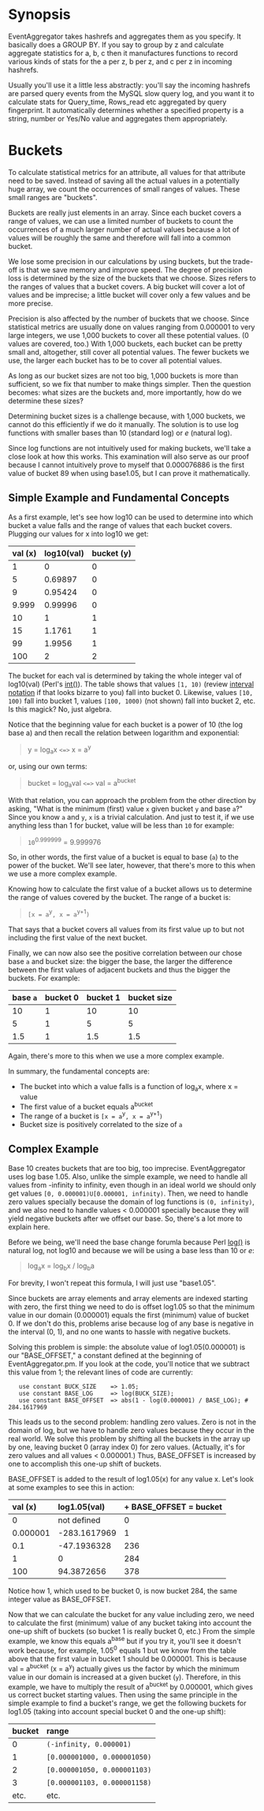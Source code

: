 # Synopsis #

EventAggregator takes hashrefs and aggregates them as you specify. It basically does a GROUP BY. If you say to group by z and calculate aggregate statistics for a, b, c then it manufactures functions to record various kinds of stats for the a per z, b per z, and c per z in incoming hashrefs.

Usually you'll use it a little less abstractly: you'll say the incoming hashrefs are parsed query events from the MySQL slow query log, and you want it to calculate stats for Query\_time, Rows\_read etc aggregated by query fingerprint.  It automatically determines whether a specified property is a string, number or Yes/No value and aggregates them appropriately.

# Buckets #

To calculate statistical metrics for an attribute, all values for that attribute need to be saved. Instead of saving all the actual values in a potentially huge array, we count the occurrences of small ranges of values. These small ranges are "buckets".

Buckets are really just elements in an array. Since each bucket covers a range of values, we can use a limited number of buckets to count the occurrences of a much larger number of actual values because a lot of values will be roughly the same and therefore will fall into a common bucket.

We lose some precision in our calculations by using buckets, but the trade-off is that we save memory and improve speed. The degree of precision loss is determined by the size of the buckets that we choose. Sizes refers to the ranges of values that a bucket covers. A big bucket will cover a lot of values and be imprecise; a little bucket will cover only a few values and be more precise.

Precision is also affected by the number of buckets that we choose. Since statistical metrics are usually done on values ranging from 0.000001 to very large integers, we use 1,000 buckets to cover all these potential values. (0 values are covered, too.) With 1,000 buckets, each bucket can be pretty small and, altogether, still cover all potential values. The fewer buckets we use, the larger each bucket has to be to cover all potential values.

As long as our bucket sizes are not too big, 1,000 buckets is more than sufficient, so we fix that number to make things simpler. Then the question becomes: what sizes are the buckets and, more importantly, how do we determine these sizes?

Determining bucket sizes is a challenge because, with 1,000 buckets, we cannot do this efficiently if we do it manually. The solution is to use log functions with smaller bases than 10 (standard log) or _e_ (natural log).

Since log functions are not intuitively used for making buckets, we'll take a close look at how this works. This examination will also serve as our proof because I cannot intuitively prove to myself that 0.000076886 is the first value of bucket 89 when using base1.05, but I can prove it mathematically.

## Simple Example and Fundamental Concepts ##

As a first example, let's see how log10 can be used to determine into which bucket a value falls and the range of values that each bucket covers. Plugging our values for x into log10 we get:

| val (x) | log10(val) | bucket (y) |
|:--------|:-----------|:-----------|
| 1       | 0          | 0          |
| 5       | 0.69897    | 0          |
| 9       | 0.95424    | 0          |
| 9.999   | 0.99996    | 0          |
| 10      | 1          | 1          |
| 15      | 1.1761     | 1          |
| 99      | 1.9956     | 1          |
| 100     | 2          | 2          |

The bucket for each val is determined by taking the whole integer val of log10(val) (Perl's [int()](http://perldoc.perl.org/functions/int.html)). The table shows that values `[1, 10)` (review [interval notation](http://en.wikipedia.org/wiki/Interval_notation) if that looks bizarre to you) fall into bucket 0. Likewise, values `[10, 100)` fall into bucket 1, values `[100, 1000)` (not shown) fall into bucket 2, etc. Is this magick? No, just algebra.

Notice that the beginning value for each bucket is a power of 10 (the log base a) and then recall the relation between logarithm and exponential:

> y = log<sub>a</sub>x `<=>` x = a<sup>y</sup>

or, using our own terms:

> bucket = log<sub>a</sub>val `<=>` val = a<sup>bucket</sup>

With that relation, you can approach the problem from the other direction by asking, "What is the minimum (first) value `x` given bucket `y` and base `a`?" Since you know `a` and `y`, `x` is a trivial calculation. And just to test it, if we use anything less than 1 for bucket, value will be less than `10` for example:

> `10`<sup>0.999999</sup> = 9.999976

So, in other words, the first value of a bucket is equal to base (`a`) to the power of the bucket. We'll see later, however, that there's more to this when we use a more complex example.

Knowing how to calculate the first value of a bucket allows us to determine the range of values covered by the bucket. The range of a bucket is:

> `[x = a`<sup>y</sup>`, x = a`<sup>y+1</sup>`)`

That says that a bucket covers all values from its first value up to but not including the first value of the next bucket.

Finally, we can now also see the positive correlation between our chose base `a` and bucket size: the bigger the base, the larger the difference between the first values of adjacent buckets and thus the bigger the buckets. For example:

| base `a` | bucket 0 | bucket 1 | bucket size |
|:---------|:---------|:---------|:------------|
| 10       | 1        | 10       | 10          |
| 5        | 1        | 5        | 5           |
| 1.5      | 1        | 1.5      | 1.5         |

Again, there's more to this when we use a more complex example.

In summary, the fundamental concepts are:

  * The bucket into which a value falls is a function of log<sub>a</sub>x, where x = value
  * The first value of a bucket equals a<sup>bucket</sup>
  * The range of a bucket is `[x = a`<sup>y</sup>`, x = a`<sup>y+1</sup>`)`
  * Bucket size is positively correlated to the size of `a`

## Complex Example ##

Base 10 creates buckets that are too big, too imprecise. EventAggregator uses log base 1.05. Also, unlike the simple example, we need to handle all values from -infinity to infinity, even though in an ideal world we should only get values `[0, 0.000001)U[0.000001, infinity)`. Then, we need to handle zero values specially because the domain of log functions is `(0, infinity)`, and we also need to handle values < 0.000001 specially because they will yield negative buckets after we offset our base. So, there's a lot more to explain here.

Before we being, we'll need the base change forumla because Perl [log()](http://perldoc.perl.org/functions/log.html) is natural log, not log10 and because we will be using a base less than 10 or _e_:

> log<sub>a</sub>x = log<sub>b</sub>x / log<sub>b</sub>a

For brevity, I won't repeat this formula, I will just use "base1.05".

Since buckets are array elements and array elements are indexed starting with zero, the first thing we need to do is offset log1.05 so that the minimum value in our domain (0.000001) equals the first (minimum) value of bucket 0. If we don't do this, problems arise because log of any base is negative in the interval (0, 1), and no one wants to hassle with negative buckets.

Solving this problem is simple: the absolute value of log1.05(0.000001) is our "BASE\_OFFSET," a constant defined at the beginning of EventAggregator.pm. If you look at the code, you'll notice that we subtract this value from 1; the relevant lines of code are currently:

```
   use constant BUCK_SIZE    => 1.05;
   use constant BASE_LOG     => log(BUCK_SIZE);
   use constant BASE_OFFSET  => abs(1 - log(0.000001) / BASE_LOG); # 284.1617969
```

This leads us to the second problem: handling zero values. Zero is not in the domain of log, but we have to handle zero values because they occur in the real world. We solve this problem by shifting all the buckets in the array up by one, leaving bucket 0 (array index 0) for zero values. (Actually, it's for zero values and all values < 0.000001.) Thus, BASE\_OFFSET is increased by one to accomplish this one-up shift of buckets.

BASE\_OFFSET is added to the result of log1.05(x) for any value x. Let's look at some examples to see this in action:

| val (x) | log1.05(val) | + BASE\_OFFSET = bucket |
|:--------|:-------------|:------------------------|
| 0       | not defined  | 0                       |
| 0.000001 | -283.1617969 | 1                       |
| 0.1     | -47.1936328  | 236                     |
| 1       | 0            | 284                     |
| 100     | 94.3872656   | 378                     |

Notice how 1, which used to be bucket 0, is now bucket 284, the same integer value as BASE\_OFFSET.

Now that we can calculate the bucket for any value including zero, we need to calculate the first (minimum) value of any bucket taking into account the one-up shift of buckets (so bucket 1 is really bucket 0, etc.) From the simple example, we know this equals a<sup>base</sup> but if you try it, you'll see it doesn't work because, for example, 1.05<sup>0</sup> equals 1 but we know from the table above that the first value in bucket 1 should be 0.000001. This is because val = a<sup>bucket</sup> (x = a<sup>y</sup>) actually gives us the factor by which the minimum value in our domain is increased at a given bucket (`y`). Therefore, in this example, we have to multiply the result of a<sup>bucket</sup> by 0.000001, which gives us correct bucket starting values. Then using the same principle in the simple example to find a bucket's range, we get the following buckets for log1.05 (taking into account special bucket 0 and the one-up shift):

| bucket | range |
|:-------|:------|
| 0      | `(-infinity, 0.000001)` |
| 1      | `[0.000001000, 0.000001050)` |
| 2      | `[0.000001050, 0.000001103)` |
| 3      | `[0.000001103, 0.000001158)` |
| etc.   | etc.  |